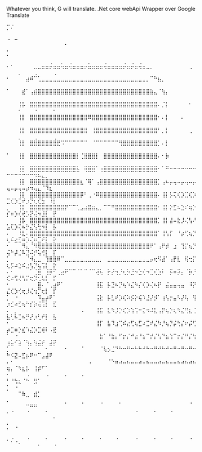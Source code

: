 Whatever you think, G will translate.
.Net core webApi Wrapper over Google Translate

⡉⠌⠀⠀⠀⠀⠀⠀⠀⠀⠀⠀⠀⠀⠀⠀⠀⠀⠀⠀⠀⠀⠀⠀⠀⠀⠀⠀⠀⠀⠀⠀⠀⠀⠀⠀⠀⠀⠀⠀⠀⠀⠀⠀⠀⠀⠀⠀⠀⠀⠀⠀⠀⠀⠀⠀⠀⠀⠀⠀⠀⠀⠀⠀⠀
⠐⠀⠒⠀⠀⠀⠀⠀⠀⠀⠀⠀⠀⠀⠀⠀⠀⠀⠀⠀⠀⠀⠀⠀⠀⠀⠀⠀⠀⠀⠀⠀⠀⠀⠀⠀⠀⠀⠀⠀⠀⠀⠀⠀⠀⠀⠀⠀⠀⠀⠀⠀⠀⠀⠀⠀⠀⠀⠀⠀⠀⠀⠀⠀⠁
⡁⠀⠀⠀⠀⠀⠀⠀⠀⠀⠀⠀⠀⠀⠀⠀⠀⠀⠀⠀⠀⠀⠀⠀⠀⠀⠀⠀⠀⠀⠀⠀⠀⠀⠀⠀⠀⠀⠀⠀⠀⠀⠀⠀⠀⠀⠀⠀⠀⠀⠀⠀⠀⠀⠀⠀⠀⠀⠀⠀⠀⠀⠀⠀⠀
⠄⠂⠀⠀⠀⠀⠀⣀⣀⣤⣤⡬⣤⣤⢥⣤⢬⣤⣤⣤⡤⣥⣤⣤⣤⢬⣤⣤⣤⣤⡬⣤⡬⣤⢬⣤⣀⡀⠀⠀⠀⠀⠀⠀⠀⠀⠀⢀⠀⠀⠀⠀⡀⠀⠀⠀⢀⠀⠀⠀⠀⢀⠀⠀⠀
⠂⠀⠀⠀⠀⣴⠾⠉⢁⣀⣀⣀⣀⣀⣀⣀⣀⣀⣀⣀⣀⣀⣀⣀⣀⣀⣀⣀⣀⣀⣀⣀⣀⣀⣀⣀⡀⠉⠓⣦⡀⠀⠀⠀⠀⠀⠀⠀⠀⠀⠀⠀⠀⠀⠀⠀⠀⠀⠀⠀⠀⠀⠀⠀⠀
⠁⠀⠀⠀⣞⠁⢠⣾⣿⣿⣿⣿⣿⣿⣿⣿⣿⣿⣿⣿⣿⣿⣿⣿⣿⣿⣿⣿⣿⣿⣿⣿⣿⣿⣿⣿⣿⣷⣄⠈⢳⡄⠀⠀⠀⠀⠀⠀⠀⠀⠀⠀⠀⠀⠀⠀⠀⠀⠀⠀⠀⠀⠀⠀⠀
⠀⠀⠀⢸⡧⠀⣿⣿⣿⣿⣿⣿⣿⣿⣿⣿⣿⣿⣿⣿⣿⣿⣿⣿⣿⣿⣿⣿⣿⣿⣿⣿⣿⣿⣿⣿⣿⣿⣿⠄⡈⡇⠀⠀⠀⠀⠀⠂⠀⠀⠀⠀⠂⠀⠀⠀⠐⠀⠀⠀⠀⠂⠀⠀⠀
⠀⠀⠀⢸⡇⠀⣿⣿⣿⣿⣿⣿⣿⣿⣿⣿⣿⣿⣿⣿⣿⠿⣿⣿⣿⣿⣿⣿⣿⣿⣿⣿⣿⣿⣿⣿⣿⣿⣿⠂⠄⡇⠀⠀⠀⠄⠀⠀⠀⠀⠀⠀⠀⠀⠀⠀⠀⠀⠀⠀⠀⠀⠀⠀⠀
⠀⠀⠀⢸⡇⠀⣿⣿⣿⣿⣿⣿⣿⣿⣿⣿⣿⣿⣿⣿⣿⠀⢸⣿⣿⣿⣿⣿⣿⣿⣿⣿⣿⣿⣿⣿⣿⣿⣿⠃⡀⡇⠀⠀⠀⠀⠀⢀⠀⠀⠀⠀⡀⠀⠀⠀⢀⠀⠀⠀⠀⢀⠀⠀⠀
⠀⠀⠀⢸⡇⠀⣿⣿⣿⣿⣿⣿⣿⣟⠩⠉⠉⠉⠉⠉⠉⠀⠈⠉⠉⠉⠉⠉⠉⢻⣿⣿⣿⣿⣿⣿⣿⣿⣿⡁⠄⡇⠀⠀⠀⠀⠀⠀⠀⠀⠀⠀⠀⠀⠀⠀⠀⠀⠀⠀⠀⠀⠀⠀⠀
⠁⠀⠀⢸⡇⠀⣿⣿⣿⣿⣿⣿⣿⣿⣿⣿⣿⣿⡇⢈⣿⣿⣿⡇⠀⣿⣿⣿⣿⣿⣿⣿⣿⣿⣿⣿⣿⣿⣿⠄⠂⡷⠀⠀⠀⠀⠀⠀⠀⠀⠀⠀⠀⠀⠀⠀⠀⠀⠀⠀⠀⠀⠀⠀⠀
⠀⠀⠀⢸⡇⠀⣿⣿⣿⣿⣿⣿⣿⣿⣿⣿⣿⣿⣧⠀⢿⣿⣿⠁⢰⣿⣿⣿⣿⣿⣿⣿⣿⣿⣿⣿⣿⣿⣿⠂⠁⠛⠒⠒⠒⠒⠒⠒⠒⠒⠒⠒⠒⠒⠒⠒⠲⠦⣄⡀⠀⠀⠀⠀⠀
⠀⠀⠀⢸⡇⠀⣿⣿⣿⣿⣿⣿⣿⣿⣿⣿⣿⣿⣿⣆⠈⢿⠁⢠⣿⣿⣿⣿⣿⣿⣿⣿⣿⣿⣿⣿⣿⣿⣿⡁⢠⠦⡤⢤⠤⡤⢤⠤⡤⢤⠤⡤⢤⠤⡴⠲⢤⣄⠈⠹⣆⠀⠀⠀⠀
⠀⠀⠀⢸⡇⠀⣿⣿⣿⣿⣿⣿⣿⣿⣿⣿⣿⣿⣿⡿⠃⢀⠐⠿⣿⣿⣿⣿⣿⣿⣿⣿⣿⣿⣿⣿⣿⣿⣿⠄⢸⡇⡣⢍⢎⡱⣉⢎⡱⣉⢎⡱⣉⠞⡰⡙⢆⢎⣳⠀⠸⡇⠀⠀⠀
⡀⠀⠀⢸⡇⠀⣿⣿⣿⣿⣿⣿⣿⣿⣿⡟⠉⠉⢁⣠⣴⣿⣶⣄⡀⠉⠉⠛⣿⣿⣿⣿⣿⣿⣿⣿⣿⣿⣿⠂⢸⡇⡕⣋⠦⣑⠎⢶⡑⡎⠶⡱⢎⢞⡡⡝⢬⠲⣸⡇⠀⡟⠀⠀⠀
⠀⠀⠀⢸⡧⠀⣿⣿⣿⣿⣿⣿⣿⣿⣿⣿⣿⣿⣿⣿⣿⣿⣿⣿⣿⣿⣿⣿⣿⣿⣿⣿⣿⣿⣿⣿⣿⣿⣿⡁⢸⡇⣼⠤⣗⡸⢌⢣⠜⣡⢏⡱⢍⠦⡓⣌⢣⢓⠲⡇⠀⡧⠀⠀⠀
⠄⠀⠀⠸⣇⠄⣿⣿⣿⣿⣿⣿⣿⣿⣿⣿⣿⣿⣿⣿⣿⣿⣿⣿⣿⣿⣿⣿⣿⣿⣿⣿⣿⣿⣿⣿⣿⣿⣿⠁⢸⢣⡏⠀⠘⡴⢋⢦⡙⢆⠮⣔⣋⠶⡱⢌⠶⣉⠞⡇⠀⡗⠀⠀⠀
⠂⠀⠀⠀⠻⣄⠈⠻⢿⣿⣿⣿⣿⣿⣿⣿⣿⣿⣿⣿⣿⣿⣿⣿⣿⣿⣿⣿⣿⣿⣿⣿⣿⣿⣿⣿⣿⠟⠁⢠⠟⡾⠀⣰⠀⢹⡍⢦⡙⢬⠓⡼⣈⠧⣙⠬⡚⢥⢚⡇⠀⡏⠀⠀⠀
⡁⠀⠀⠀⠀⠈⠺⣄⣀⠀⢹⣿⣿⠿⠉⣀⣀⣀⣀⣀⣀⣀⣀⣀⡀⠀⣀⣀⣀⣀⣀⣀⣀⣀⣀⣀⣀⡤⢖⠫⣼⠁⢠⡟⣇⠀⢯⢒⡍⢆⡫⠴⣑⠮⣐⢣⡙⢦⢩⡇⠀⡗⠀⠀⠀
⠄⠂⠀⠀⠀⠀⠁⢈⣿⠀⢸⡿⠋⢀⣴⠟⠉⠉⠈⠁⠉⠈⠉⢼⢧⠀⡗⡜⢲⡘⢆⡳⣘⠲⣑⢎⠲⣉⢎⣱⠇⠀⡯⠶⡽⡄⠈⡷⡘⢎⠴⢫⢜⢣⡍⢖⡹⢂⢧⡇⠀⡏⠀⠀⠀
⠂⠀⠀⠀⠀⠀⠀⠀⣿⠄⠈⢀⣴⠟⠁⠀⠀⠀⠀⠀⠀⠀⠀⢸⣯⠀⡧⣙⠦⡙⢦⠱⣌⠳⡌⢎⡱⢌⠦⡟⠀⣬⣤⣤⢤⣤⠀⠸⡝⣌⢎⡱⢊⢖⡸⢌⢲⡉⢖⡇⠀⡏⠀⠀⠀
⡁⠀⠐⠀⠀⠀⠀⠀⠹⣤⡴⠟⠁⠀⠀⠀⠀⠀⠀⠀⠀⠀⠀⢨⣗⠀⡧⣃⠞⡱⢎⠵⡪⡕⢮⠱⣘⡜⡺⠁⢰⢣⡒⣤⠣⡜⢧⠀⢻⡰⣊⠴⣋⢦⠓⡎⡵⢬⢩⡇⠀⣏⠀⠀⠀
⠄⠀⡀⠀⠀⠀⠀⠀⠀⠀⠀⠀⠀⠀⠀⠀⠀⠀⠀⠠⠀⠀⠀⢸⣯⠀⣇⠳⡸⡑⢎⡱⢱⢩⠒⣍⠲⠼⣇⢠⡟⢦⡑⢆⠳⣌⢛⣆⢈⣧⢃⠧⣉⠦⡛⡜⡰⢃⠞⡇⠀⣧⠀⠀⠀
⠂⠀⠀⠀⠀⠀⠀⠀⠀⠀⠀⠀⠀⠀⠀⠀⠀⠀⠀⠀⠀⠀⠀⢸⡏⠀⣧⠹⣰⢉⠮⣔⢋⢦⣋⠴⣉⠞⣌⠳⡘⢦⡙⡬⢓⡌⠖⡬⢋⡴⣉⠶⡑⣎⠱⣌⡱⣉⢾⠇⠠⣟⠀⠀⠀
⠁⠀⠐⠀⠀⠀⠀⠀⠀⠀⠀⠀⠀⠀⠀⠀⠀⠀⠀⠀⠀⠀⠀⠀⣷⠁⠘⣷⡄⠋⡖⡌⠚⣴⠘⣦⠉⡞⡌⢣⠙⣦⢱⠉⡖⡌⠛⡌⢳⢰⣥⠊⣵⠈⢳⡄⢳⣬⡞⠀⣼⡟⠀⠀⠀
⡁⠀⠀⠀⠀⠐⠀⠀⠀⠀⠂⠀⠀⠀⠀⠂⠀⠀⠀⠈⠀⠀⠀⠀⠈⢧⡢⣈⠙⠓⠒⠛⠒⠓⠓⠚⠓⠒⠛⠚⠓⠚⠒⠛⠒⠛⠒⠛⠒⠓⠪⣝⠤⣋⡦⠟⠒⠉⣠⣼⠟⠀⠀⠀⠀
⠄⠂⠀⠀⠀⠀⠀⠀⠀⠀⠀⠀⠀⠀⠀⠀⠀⠀⠀⠀⠀⠠⠀⠀⠀⠀⠈⠑⠶⠴⠤⠦⠤⠤⠴⠤⠦⠤⠤⠴⠤⠦⠤⠤⠦⠴⠦⠴⠦⢶⡄⠈⠳⣆⡧⠀⢸⡾⠋⠁⠀⠀⠀⠀⠀
⠂⠀⠀⠀⠀⠠⠀⠀⠀⠀⠠⠀⠀⠀⠀⠄⠀⠀⠀⠠⠀⠀⠀⠀⠀⠀⠀⠀⠀⠀⠀⠀⠀⠀⠀⠀⠀⠀⠀⠀⠀⠀⠀⠀⠀⠀⠀⠀⠀⠃⠘⢳⣆⠈⠓⠀⣻⠁⠀⠀⠀⠀⠀⠀⠀
⡁⠀⠐⠀⠀⠀⠀⠀⠀⠀⠀⠀⠀⠀⠀⠀⠀⠀⠀⠀⠀⠀⠀⠀⠀⠀⠀⠀⠀⠀⠀⠀⠀⠀⠀⠀⠀⠀⠀⠀⠀⠀⠀⠀⠀⠀⠀⠀⠀⠀⠀⠀⠉⠷⣀⠀⣾⡁⠀⠀⠀⠀⠀⠀⠀
⠄⠀⠀⠀⠀⠀⠀⠀⠀⠀⠀⠀⠀⠀⠀⡀⠀⠀⠀⢀⠀⠀⠀⠀⢀⠀⠀⠀⠀⡀⠀⠀⠀⠀⠀⠀⠀⠀⠀⠀⠀⠀⠀⠀⠀⠀⠀⢀⠀⠀⠀⠀⠀⠀⠉⠛⠛⠀⠀⠀⠀⠀⠀⠀⠀
⠂⠈⠀⠀⠀⠈⠀⠀⠀⠀⠁⠀⠀⠀⠀⠀⠀⠀⠀⠀⠀⠀⠀⠀⠀⠀⠀⠀⠀⠀⠀⠀⠀⠈⠀⠀⠀⠀⠁⠀⠀⠀⠈⠀⠀⠀⠀⠀⠀⠀⠀⠀⠀⠀⠀⠀⠀⠀⠀⠀⠀⠁⠀⠀⠀
⡁⠀⠠⠀⠀⠀⠀⠀⠀⠀⠀⠀⠀⠀⠀⠀⠀⠀⠀⠀⠀⠀⠀⠀⠀⠀⠀⠀⠀⠀⠀⠀⠀⠀⠀⠀⠀⠀⠀⠀⠀⠀⠀⠀⠀⠀⠀⠀⠀⠀⠀⠀⠀⠀⠀⠀⠀⠀⠀⠀⠀⠀⠀⠀⠀
⠄⡐⢀⠀⠀⠐⠀⠀⠀⠀⠂⠀⠀⠀⠀⠂⠀⠀⠀⠐⠀⠀⠀⠀⠂⠀⠀⠀⠐⠀⠀⠀⠀⠐⠀⠀⠀⠀⠂⠀⠀⠀⠐⠀⠀⠀⠀⠐⠀⠀⠀⠀⠁⠀⠀⠀⠀⠂⠀⠀⠀⠐⠀⠀⠀
